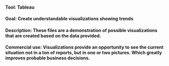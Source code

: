 #### Tool: Tableau

#### Goal: Create understandable visualizations showing trends

#### Description: These files are a demonstration of possible visualizations that are created based on the data provided.

#### Commercial use: Visualizations provide an opportunity to see the current situation not in a ton of reports, but in one or two pictures. Which greatly improves probable business decisions.
